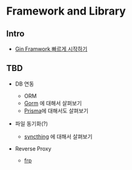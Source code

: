 # Framework and Library

## Intro

- [Gin Framwork 빠르게 시작하기](./Gin-Framework.md)

## TBD

- DB 연동

  - ORM
  - [Gorm](https://github.com/jinzhu/gorm) 에 대해서 살펴보기
  - [Prisma](https://www.prisma.io/)에 대해서도 살펴보기

- 파일 동기화(?)

  - [syncthing](https://github.com/syncthing/syncthing) 에 대해서 살펴보기

- Reverse Proxy

  - [frp](https://github.com/fatedier/frp)

  